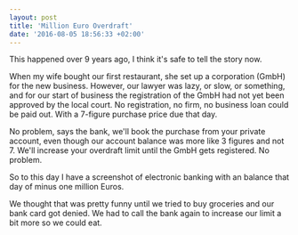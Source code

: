 ```yaml
---
layout: post
title: 'Million Euro Overdraft'
date: '2016-08-05 18:56:33 +02:00'
---
```


This happened over 9 years ago, I think it's safe to tell the story now.

When my wife bought our first restaurant, she set up a corporation (GmbH) for the new business. However, our lawyer was lazy, or slow, or something, and for our start of business the registration of the GmbH had not yet been approved by the local court. No registration, no firm, no business loan could be paid out. With a 7-figure purchase price due that day.

No problem, says the bank, we'll book the purchase from your private account, even though our account balance was more like 3 figures and not 7. We'll increase your overdraft limit until the GmbH gets registered. No problem.

So to this day I have a screenshot of electronic banking with an balance that day of minus one million Euros.

We thought that was pretty funny until we tried to buy groceries and our bank card got denied. We had to call the bank again to increase our limit a bit more so we could eat.
